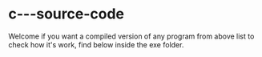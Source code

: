# c---source-code
Welcome if you want a compiled version of any program from above list to check how it's work, find below inside the exe folder.
